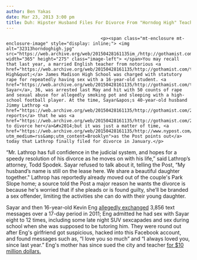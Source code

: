 ```yaml
---
author: Ben Yakas
date: Mar 23, 2013 3:00 pm
title: Duh: Hipster Husband Files For Divorce From "Horndog High" Teacher
---
```


	
										<p><span class="mt-enclosure mt-enclosure-image" style="display: inline;"> <img alt="32313horndoghigh.jpg" src="https://web.archive.org/web/20150428161135im_/http://gothamist.com/attachments/byakas/32313horndoghigh.jpg" width="365" height="275" class="image-left"> </span>You may recall that last year, a married English teacher from notorious <a href="https://web.archive.org/web/20150428161135/http://gothamist.com/tags/jamesmadisonhighschool">&quot;Horndog High&quot;</a> James Madison High School was charged with statutory rape for repeatedly having sex with a 16-year-old student. <a href="https://web.archive.org/web/20150428161135/http://gothamist.com/tags/erinsayar">Erin Sayar</a>, 36, was arrested last May and hit with 50 counts of rape and sexual abuse for allegedly smoking pot and sleeping with a high-school football player. At the time, Sayar&apos;s 40-year-old husband Jimmy Lathrop <a href="https://web.archive.org/web/20150428161135/http://gothamist.com/2012/06/03/horndog_teacher_with_the_mermaid_ta.php">denied reports</a> that he was <a href="https://web.archive.org/web/20150428161135/http://gothamist.com/2012/06/02/horndog_high_teacher_goes_on_offens.php">looking to divorce her</a>&#x2014;but it was just a matter of time, <a href="https://web.archive.org/web/20150428161135/http://www.nypost.com/p/news/local/brooklyn/from_bed_to_worse_QZgT0proK4hUYRlg0b9vdM?utm_medium=rss&amp;utm_content=Brooklyn">as the Post points out</a> today that Lathrop finally filed for divorce in January.</p>

<p>&#x201C;Mr. Lathrop has full confidence in the judicial system, and hopes for a speedy resolution of his divorce as he moves on with his life,&#x201D; said Lathrop&#x2019;s attorney, Todd Spodek. Sayar refused to talk about it, telling the Post, &#x201C;My husband&#x2019;s name is still on the lease here. We share a beautiful daughter together.&quot; Lathrop has reportedly already moved out of the couple&apos;s Park Slope home; a source told the Post a major reason he wants the divorce is because he&apos;s worried that if she pleads or is found guilty, she&#x2019;ll be branded a sex offender, limiting the activities she can do with their young daughter.</p>

<p>Sayar and then 16-year-old Kevin Eng <a href="https://web.archive.org/web/20150428161135/http://gothamist.com/2012/05/31/married_teacher_taught_student_abou.php">allegedly exchanged</a> 3,856 text messages over a 17-day period in 2011; Eng admitted he had sex with Sayar eight to 12 times, including some late night SUV sexcapades and sex during school when she was supposed to be tutoring him. They were round out after Eng&apos;s girlfriend got suspicious, hacked into this Facebook account, and found messages such as, &#x201C;I love you so much&#x201D; and &#x201C;I always loved you, since last year.&#x201D; Eng&apos;s mother has since sued the city and teacher <a href="https://web.archive.org/web/20150428161135/http://gothamist.com/2012/10/18/mom_sues_city_10_million_after_her.php">for $10 million dollars.</a></p>					
										
									
				